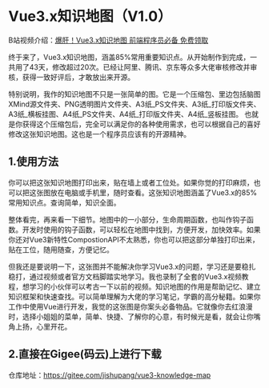 # Vue3.x知识地图（V1.0）

B站视频介绍：[爆肝！Vue3.x知识地图 前端程序员必备 免费领取](https://www.bilibili.com/video/BV1db4y1r7cd)

终于来了，Vue3.x知识地图，涵盖85%常用重要知识点。从开始制作到完成，一共用了43天，修改超过20次。已经让阿里、腾讯、京东等众多大佬审核修改并审核，获得一致好评后，才敢放出来开源。

特别说明，我作的知识地图不只是一张简单的图。它是一个压缩包、里边包括脑图XMind源文件夹、PNG透明图片文件夹、A3纸_PS文件夹、A3纸_打印版文件夹、A3纸_横板挂图、A4纸_PS文件夹、A4纸_打印版文件夹、A4纸_竖板挂图。  也就是你获得这个压缩包后，完全可以满足你的各种使用需求，也可以根据自己的喜好修改这张知识地图。这也是一个程序员应该有的开源精神。



## 1.使用方法

你可以把这张知识地图打印出来，贴在墙上或者工位处。如果你觉的打印麻烦，也可以把这张图放在电脑或手机里，随时查看。这张知识地图涵盖了Vue3.x的85%常用知识点。查询简单，知识全面。

整体看完，再来看一下细节。地图中的一小部分，生命周期函数，也叫作钩子函数。开发时使用的钩子函数，可以轻松在地图中找到，方便开发，加快效率。如果你还对Vue3新特性CompostionAPI不太熟悉，你也可以把这部分单独打印出来，贴在工位，随用随查，方便记忆。

但我还是要说明一下，这张图并不能解决你学习Vue3.x的问题，学习还是要稳扎稳打，通过视频或者官方文档脚踏实地学习。我也录制了全套的Vue3.x视频教程，想学习的小伙伴可以考古一下以前的视频。知识地图的作用是帮助记忆、建立知识框架和快速查找。可以简单理解为大佬的学习笔记，学霸的高分秘籍。如果你工作中使用Vue进行开发，我觉的这张图是你案头必备物品。它就像你去红浪漫时，选择小姐姐的菜单，简单、快捷、了解你的心意，有时候光是看，就会让你嘴角上扬，心里开花。

## 2.直接在Gigee(码云)上进行下载

仓库地址：https://gitee.com/jishupang/vue3-knowledge-map



